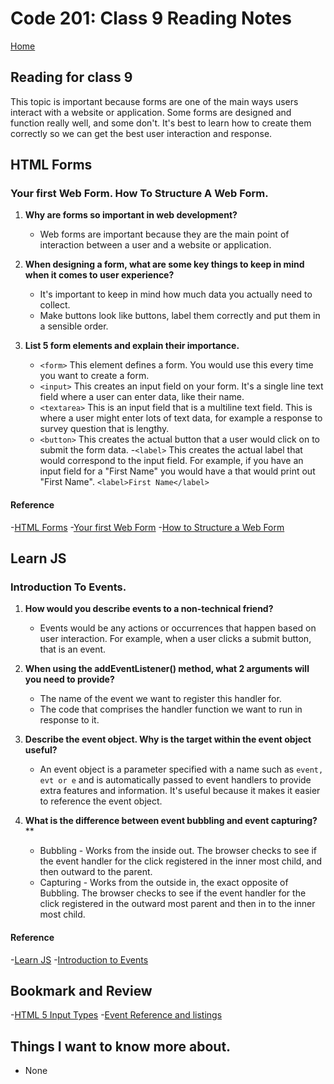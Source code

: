 # Code 201: Class 9 Reading Notes

[Home](https://mtorres6739.github.io/reading-notes/)

## Reading for class 9

This topic is important because forms are one of the main ways users interact with a website or application.  Some forms are designed and function really well, and some don't.  It's best to learn how to create them correctly so we can get the best user interaction and response.

## HTML Forms

### Your first Web Form. How To Structure A Web Form.

1. **Why are forms so important in web development?**

    - Web forms are important because they are the main point of interaction between a user and a website or application.
  
2. **When designing a form, what are some key things to keep in mind when it comes to user experience?**

    - It's important to keep in mind how much data you actually need to collect.
    - Make buttons look like buttons, label them correctly and put them in a sensible order.
3. **List 5 form elements and explain their importance.**

    - ```<form>``` This element defines a form. You would use this every time you want to create a form.
    - ```<input>``` This creates an input field on your form.  It's a single line text field where a user can enter data, like their name.
    - ```<textarea>``` This is an input field that is a multiline text field.  This is where a user might enter lots of text data, for example a response to survey question that is lengthy.
    - ```<button>``` This creates the actual button that a user would click on to submit the form data.
    -```<label>``` This creates the actual label that would correspond to the input field.  For example, if you have an input field for a "First Name" you would have a that would print out "First Name". ```<label>First Name</label>``` 


#### Reference

-[HTML Forms](https://developer.mozilla.org/en-US/docs/Learn/Forms)
-[Your first Web Form](https://developer.mozilla.org/en-US/docs/Learn/Forms/Your_first_form)
-[How to Structure a Web Form](https://developer.mozilla.org/en-US/docs/Learn/Forms/How_to_structure_a_web_form)

## Learn JS

### Introduction To Events.

1. **How would you describe events to a non-technical friend?**

    - Events would be any actions or occurrences that happen based on user interaction. For example, when a user clicks a submit button, that is an event.
  
2. **When using the addEventListener() method, what 2 arguments will you need to provide?**

    - The name of the event we want to register this handler for.
    - The code that comprises the handler function we want to run in response to it.
3. **Describe the event object. Why is the target within the event object useful?**

    - An event object is a parameter specified with a name such as ```event, evt or e``` and is automatically passed to event handlers to provide extra features and information. It's useful because it makes it easier to reference the event object.
4. **What is the difference between event bubbling and event capturing?****

    - Bubbling - Works from the inside out. The browser checks to see if the event handler for the click registered in the inner most child, and then outward to the parent.
    - Capturing - Works from the outside in, the exact opposite of Bubbling. The browser checks to see if the event handler for the click registered in the outward most parent and then in to the inner most child.


#### Reference

-[Learn JS](https://developer.mozilla.org/en-US/docs/Learn/JavaScript)
-[Introduction to Events](https://developer.mozilla.org/en-US/docs/Learn/JavaScript/Building_blocks/Events)

## Bookmark and Review

-[HTML 5 Input Types](https://developer.mozilla.org/en-US/docs/Learn/Forms/HTML5_input_types)
-[Event Reference and listings](https://developer.mozilla.org/en-US/docs/Web/Events)

## Things I want to know more about.

- None
